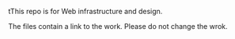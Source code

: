 tThis repo is for Web infrastructure and design. 

The files contain a link to the work. 
Please do not change the wrok.
